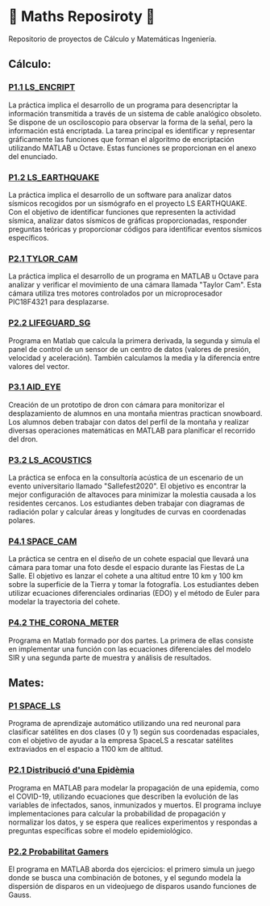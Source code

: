 # :triangular_ruler: Maths Reposiroty :triangular_ruler:
Repositorio de proyectos de Cálculo y Matemáticas Ingeniería.

## Cálculo:

### [P1.1 LS_ENCRIPT](https://github.com/oscarjuly23/Maths/tree/main/P1.1_LS_ENCRIPT)
La práctica implica el desarrollo de un programa para desencriptar la información transmitida a través de un sistema de cable analógico obsoleto. Se dispone de un osciloscopio para observar la forma de la señal, pero la información está encriptada. La tarea principal es identificar y representar gráficamente las funciones que forman el algoritmo de encriptación utilizando MATLAB u Octave. Estas funciones se proporcionan en el anexo del enunciado.
### [P1.2 LS_EARTHQUAKE](https://github.com/oscarjuly23/Maths/tree/main/P1.2_LS_EARTHQUAKE)
La práctica implica el desarrollo de un software para analizar datos sísmicos recogidos por un sismógrafo en el proyecto LS EARTHQUAKE. Con el objetivo de identificar funciones que representen la actividad sísmica, analizar datos sísmicos de gráficas proporcionadas, responder preguntas teóricas y proporcionar códigos para identificar eventos sísmicos específicos. 
### [P2.1 TYLOR_CAM](https://github.com/oscarjuly23/Maths/tree/main/P2.1_TYLOR_CAM)
La práctica implica el desarrollo de un programa en MATLAB u Octave para analizar y verificar el movimiento de una cámara llamada "Taylor Cam". Esta cámara utiliza tres motores controlados por un microprocesador PIC18F4321 para desplazarse.
### [P2.2 LIFEGUARD_SG](https://github.com/oscarjuly23/Maths/tree/main/P2.2_LIFEGUARD_SG)
Programa en Matlab que calcula la primera derivada, la segunda y simula el panel de control de un sensor de un centro de datos (valores de presión, velocidad y aceleración). También calculamos la media y la diferencia entre valores del vector.
### [P3.1 AID_EYE](https://github.com/oscarjuly23/Maths/tree/main/P3.1_AID_EYE)
Creación de un prototipo de dron con cámara para monitorizar el desplazamiento de alumnos en una montaña mientras practican snowboard. Los alumnos deben trabajar con datos del perfil de la montaña y realizar diversas operaciones matemáticas en MATLAB para planificar el recorrido del dron.
### [P3.2 LS_ACOUSTICS](https://github.com/oscarjuly23/Maths/tree/main/P3.2_LS_ACOUSTICS)
La práctica se enfoca en la consultoría acústica de un escenario de un evento universitario llamado "Sallefest2020". El objetivo es encontrar la mejor configuración de altavoces para minimizar la molestia causada a los residentes cercanos. Los estudiantes deben trabajar con diagramas de radiación polar y calcular áreas y longitudes de curvas en coordenadas polares.
### [P4.1 SPACE_CAM](https://github.com/oscarjuly23/Maths/tree/main/P4.1_SPACE_CAM)
La práctica se centra en el diseño de un cohete espacial que llevará una cámara para tomar una foto desde el espacio durante las Fiestas de La Salle. El objetivo es lanzar el cohete a una altitud entre 10 km y 100 km sobre la superficie de la Tierra y tomar la fotografía. Los estudiantes deben utilizar ecuaciones diferenciales ordinarias (EDO) y el método de Euler para modelar la trayectoria del cohete.
### [P4.2 THE_CORONA_METER](https://github.com/oscarjuly23/Maths/tree/main/P4.2_THE_CORONA_METER)
Programa en Matlab formado por dos partes. La primera de ellas consiste en implementar una función con las ecuaciones diferenciales del modelo SIR y una segunda parte de muestra y análisis de resultados.

## Mates:

### [P1 SPACE_LS](https://github.com/oscarjuly23/Maths/tree/main/P1_SPACE_LS)
Programa de aprendizaje automático utilizando una red neuronal para clasificar satélites en dos clases (0 y 1) según sus coordenadas espaciales, con el objetivo de ayudar a la empresa SpaceLS a rescatar satélites extraviados en el espacio a 1100 km de altitud.
### [P2.1 Distribució d'una Epidèmia](https://github.com/oscarjuly23/Maths/tree/main/P2.1_Distribuci%C3%B3_duna_Epid%C3%A8mia)
Programa en MATLAB para modelar la propagación de una epidemia, como el COVID-19, utilizando ecuaciones que describen la evolución de las variables de infectados, sanos, inmunizados y muertos. El programa incluye implementaciones para calcular la probabilidad de propagación y normalizar los datos, y se espera que realices experimentos y respondas a preguntas específicas sobre el modelo epidemiológico.
### [P2.2 Probabilitat Gamers](https://github.com/oscarjuly23/Maths/tree/main/P2.2_Probabilitat_Gamers)
El programa en MATLAB aborda dos ejercicios: el primero simula un juego donde se busca una combinación de botones, y el segundo modela la dispersión de disparos en un videojuego de disparos usando funciones de Gauss.
